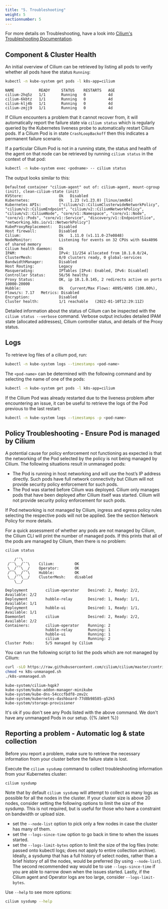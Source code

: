 ```yaml
---
title: "5. Troubleshooting"
weight: 5
sectionnumber: 5
---
```



For more details on Troubleshooting, have a look into [Cilium's Troubleshooting Documentation](https://docs.cilium.io/en/stable/operations/troubleshooting/).


## Component & Cluster Health

An initial overview of Cilium can be retrieved by listing all pods to verify whether all pods have the status `Running`:

```bash
kubectl -n kube-system get pods -l k8s-app=cilium
```

```
NAME           READY     STATUS    RESTARTS   AGE
cilium-2hq5z   1/1       Running   0          4d
cilium-6kbtz   1/1       Running   0          4d
cilium-klj4b   1/1       Running   0          4d
cilium-zmjj9   1/1       Running   0          4d
```

If Cilium encounters a problem that it cannot recover from, it will automatically report the failure state via `cilium status` which is regularly queried by the Kubernetes liveness probe to automatically restart Cilium pods. If a Cilium Pod is in state `CrashLoopBackoff` then this indicates a permanent failure scenario.

If a particular Cilium Pod is not in a running state, the status and health of the agent on that node can be retrieved by running `cilium status` in the context of that pod:

```bash
kubectl -n kube-system exec <podname> -- cilium status
```

The output looks similar to this:

```
Defaulted container "cilium-agent" out of: cilium-agent, mount-cgroup (init), clean-cilium-state (init)
KVStore:                Ok   Disabled
Kubernetes:             Ok   1.23 (v1.23.0) [linux/amd64]
Kubernetes APIs:        ["cilium/v2::CiliumClusterwideNetworkPolicy", "cilium/v2::CiliumEndpoint", "cilium/v2::CiliumNetworkPolicy", "cilium/v2::CiliumNode", "core/v1::Namespace", "core/v1::Node", "core/v1::Pods", "core/v1::Service", "discovery/v1::EndpointSlice", "networking.k8s.io/v1::NetworkPolicy"]
KubeProxyReplacement:   Disabled   
Host firewall:          Disabled
Cilium:                 Ok   1.11.0 (v1.11.0-27e0848)
NodeMonitor:            Listening for events on 32 CPUs with 64x4096 of shared memory
Cilium health daemon:   Ok   
IPAM:                   IPv4: 11/254 allocated from 10.1.0.0/24, 
ClusterMesh:            0/0 clusters ready, 0 global-services
BandwidthManager:       Disabled
Host Routing:           Legacy
Masquerading:           IPTables [IPv4: Enabled, IPv6: Disabled]
Controller Status:      56/56 healthy
Proxy Status:           OK, ip 10.1.0.145, 2 redirects active on ports 10000-20000
Hubble:                 Ok   Current/Max Flows: 4095/4095 (100.00%), Flows/s: 7.17   Metrics: Disabled
Encryption:             Disabled
Cluster health:         1/1 reachable   (2022-01-10T12:29:11Z)

```

Detailed information about the status of Cilium can be inspected with the `cilium status --verbose` command. Verbose output includes detailed IPAM state (allocated addresses), Cilium controller status, and details of the Proxy status.


## Logs

To retrieve log files of a cilium pod, run:

```bash
kubectl -n kube-system logs --timestamps <pod-name>
```

The `<pod-name>` can be determined with the following command and by selecting the name of one of the pods:

```bash
kubectl -n kube-system get pods -l k8s-app=cilium
```

If the Cilium Pod was already restarted due to the liveness problem after encountering an issue, it can be useful to retrieve the logs of the Pod previous to the last restart:

```bash
kubectl -n kube-system logs --timestamps -p <pod-name>
```


## Policy Troubleshooting - Ensure Pod is managed by Cilium

A potential cause for policy enforcement not functioning as expected is that the networking of the Pod selected by the policy is not being managed by Cilium. The following situations result in unmanaged pods:

* The Pod is running in host networking and will use the host’s IP address directly. Such pods have full network connectivity but Cilium will not provide security policy enforcement for such pods.
* The Pod was started before Cilium was deployed. Cilium only manages pods that have been deployed after Cilium itself was started. Cilium will not provide security policy enforcement for such pods.

If Pod networking is not managed by Cilium, ingress and egress policy rules selecting the respective pods will not be applied. See the section Network Policy for more details.

For a quick assessment of whether any pods are not managed by Cilium, the Cilium CLI will print the number of managed pods. If this prints that all of the pods are managed by Cilium, then there is no problem:

```bash
cilium status
```

```
    /¯¯\
 /¯¯\__/¯¯\    Cilium:         OK
 \__/¯¯\__/    Operator:       OK
 /¯¯\__/¯¯\    Hubble:         OK
 \__/¯¯\__/    ClusterMesh:    disabled
    \__/

Deployment        cilium-operator    Desired: 2, Ready: 2/2, Available: 2/2
Deployment        hubble-relay       Desired: 1, Ready: 1/1, Available: 1/1
Deployment        hubble-ui          Desired: 1, Ready: 1/1, Available: 1/1
DaemonSet         cilium             Desired: 2, Ready: 2/2, Available: 2/2
Containers:       cilium-operator    Running: 2
                  hubble-relay       Running: 1
                  hubble-ui          Running: 1
                  cilium             Running: 2
Cluster Pods:     5/5 managed by Cilium
```

You can run the following script to list the pods which are not managed by Cilium:

```bash
curl -sLO https://raw.githubusercontent.com/cilium/cilium/master/contrib/k8s/k8s-unmanaged.sh
chmod +x k8s-unmanaged.sh
./k8s-unmanaged.sh
```

```
kube-system/cilium-hqpk7
kube-system/kube-addon-manager-minikube
kube-system/kube-dns-54cccfbdf8-zmv2c
kube-system/kubernetes-dashboard-77d8b98585-g52k5
kube-system/storage-provisioner
```

It's ok if you don't see any Pods listed with the above command. We don't have any unmanaged Pods in our setup.
{{% /alert %}}


## Reporting a problem - Automatic log & state collection

Before you report a problem, make sure to retrieve the necessary information from your cluster before the failure state is lost.

Execute the `cilium sysdump` command to collect troubleshooting information from your Kubernetes cluster:

```bash
cilium sysdump
```

Note that by default `cilium sysdump` will attempt to collect as many logs as possible for all the nodes in the cluster. If your cluster size is above 20 nodes, consider setting the following options to limit the size of the sysdump. This is not required, but is useful for those who have a constraint on bandwidth or upload size.

* set the `--node-list` option to pick only a few nodes in case the cluster has many of them.
* set the `--logs-since-time` option to go back in time to when the issues started.
* set the `--logs-limit-bytes` option to limit the size of the log files (note: passed onto kubectl logs; does not apply to entire collection archive).
Ideally, a sysdump that has a full history of select nodes, rather than a brief history of all the nodes, would be preferred (by using `--node-list`). The second recommended way would be to use `--logs-since-time` if you are able to narrow down when the issues started. Lastly, if the Cilium agent and Operator logs are too large, consider `--logs-limit-bytes`.

Use `--help` to see more options:

```bash
cilium sysdump --help
```
